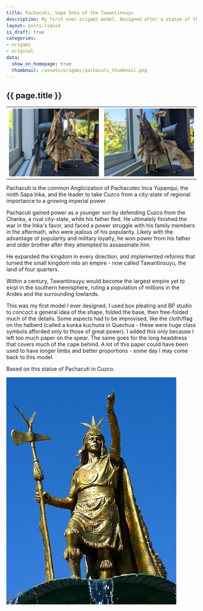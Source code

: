 ```yaml
---
title: Pachacuti, Sapa Inka of the Tawantinsuyu
description: My first ever origami model. Designed after a statue of the Sapa Inka Pachacuti in Cuzco. 
layout: posts.liquid
is_draft: true
categories: 
- origami
- original
data:
  show_on_homepage: true
  thumbnail: /assets/origami/pachacuti_thumbnail.png
---
```

<div class = "blog-post">
    <h2> {{ page.title }} </h2>
    <table>
    <th><img src="/assets/origami/pachacuti1.png" class = "display-image"></th>
    <th><img src="/assets/origami/pachacuti2.png" class = "display-image"></th>
    </table>

Pachacuti is the common Anglicization of Pachacutec Inca Yupanqui, the ninth Sapa Inka, and the leader to take Cuzco from a city-state of regional importance to a growing imperial power. 

Pachacuti gained power as a younger son by defending Cuzco from the Chanka, a rival city-state, while his father fled. He ultimately finished the war in the Inka's favor, and faced a power struggle with his family members in the aftermath, who were jealous of his popularity. Likely with the advantage of popularity and military loyalty, he won power from his father and older brother after they attempted to assassinate him.

He expanded the kingdom in every direction, and implemented reforms that turned the small kingdom into an empire - now called Tawantinsuyu, the land of four quarters.

Within a century, Tawantinsuyu would become the largest empire yet to exist in the southern hemisphere, ruling a population of millions in the Andes and the surrounding lowlands. 

This was my first model I ever designed. I used box pleating and BP studio to concoct a general idea of the shape, folded the base, then free-folded much of the details. Some aspects had to be improvised, like the cloth/flag on the halberd (called a kunka kuchuna in Quechua - these were huge class symbols afforded only to those of great power). I added this only because I left too much paper on the spear. The same goes for the long headdress that covers much of the cape behind. A lot of this paper could have been used to have longer limbs and better proportions - some day I may come back to this model.

Based on this statue of Pachacuti in Cuzco.

<img src="/assets/origami/pachacuti_statue.jpg" class = "display-image">
</div>